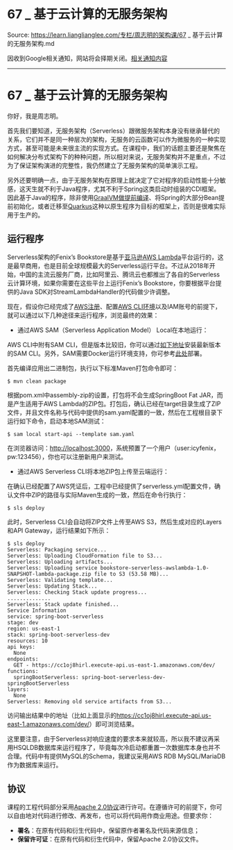 # 67 _ 基于云计算的无服务架构 

Source: https://learn.lianglianglee.com/专栏/周志明的架构课/67 _ 基于云计算的无服务架构.md

因收到Google相关通知，网站将会择期关闭。[相关通知内容](https://lumendatabase.org/notices/44265620)

---

# 67 \_ 基于云计算的无服务架构

你好，我是周志明。

首先我们要知道，无服务架构（Serverless）跟微服务架构本身没有继承替代的关系，它们并不是同一种层次的架构，无服务的云函数可以作为微服务的一种实现方式，甚至可能是未来很主流的实现方式。在课程中，我们的话题主要还是聚焦在如何解决分布式架构下的种种问题，所以相对来说，无服务架构并不是重点，不过为了保证架构演进的完整性，我仍然建立了无服务架构的简单演示工程。

另外还要明确一点，由于无服务架构在原理上就决定了它对程序的启动性能十分敏感，这天生就不利于Java程序，尤其不利于Spring这类启动时组装的CDI框架。因此基于Java的程序，除非使用[GraalVM做提前编译](https://icyfenix.cn/tricks/2020/graalvm/substratevm.html)、将Spring的大部分Bean提前初始化，或者迁移至[Quarkus](https://quarkus.io/)这种以原生程序为目标的框架上，否则是很难实际用于生产的。

## 运行程序

Serverless架构的Fenix’s Bookstore是基于[亚马逊AWS Lambda](https://amazonaws-china.com/cn/lambda/)平台运行的，这是最早商用，也是目前全球规模最大的Serverless运行平台。不过从2018年开始，中国的主流云服务厂商，比如阿里云、腾讯云也都推出了各自的Serverless云计算环境，如果你需要在这些平台上运行Fenix’s Bookstore，你要根据平台提供的Java SDK对StreamLambdaHandler的代码做少许调整。

现在，假设你已经完成了[AWS注册](https://aws.amazon.com/premiumsupport/knowledge-center/create-and-activate-aws-account/)、配置[AWS CLI环境](https://amazonaws-china.com/cn/cli/)以及IAM账号的前提下，就可以通过以下几种途径来运行程序，浏览最终的效果：

* 通过AWS SAM（Serverless Application Model） Local在本地运行：

AWS CLI中附有SAM CLI，但是版本比较旧，你可以通过[如下地址](https://docs.aws.amazon.com/serverless-application-model/latest/developerguide/serverless-sam-cli-install.html)安装最新版本的SAM CLI。另外，SAM需要Docker运行环境支持，你可参考[此处](https://icyfenix.cn/appendix/deployment-env-setup/setup-docker.html)部署。

首先编译应用出二进制包，执行以下标准Maven打包命令即可：

```
$ mvn clean package

```

根据pom.xml中assembly-zip的设置，打包将不会生成SpringBoot Fat JAR，而是产生适用于AWS Lambda的ZIP包。打包后，确认已经在target目录生成了ZIP文件，并且文件名称与代码中提供的sam.yaml配置的一致，然后在工程根目录下运行如下命令，启动本地SAM测试：

```
$ sam local start-api --template sam.yaml

```

在浏览器访问：[http://localhost:3000](http://localhost:3000/)，系统预置了一个用户（user:icyfenix，pw:123456），你也可以注册新用户来测试。

* 通过AWS Serverless CLI将本地ZIP包上传至云端运行：

在﻿确认已经配置了AWS凭证后，工程中已经提供了serverless.yml配置文件，确认文件中ZIP的路径与实际Maven生成的一致，然后在命令行执行：

```
$ sls deploy

```

此时，Serverless CLI会自动将ZIP文件上传至AWS S3，然后生成对应的Layers和API Gateway，运行结果如下所示：

```
$ sls deploy
Serverless: Packaging service...
Serverless: Uploading CloudFormation file to S3...
Serverless: Uploading artifacts...
Serverless: Uploading service bookstore-serverless-awslambda-1.0-SNAPSHOT-lambda-package.zip file to S3 (53.58 MB)...
Serverless: Validating template...
Serverless: Updating Stack...
Serverless: Checking Stack update progress...
..............
Serverless: Stack update finished...
Service Information
service: spring-boot-serverless
stage: dev
region: us-east-1
stack: spring-boot-serverless-dev
resources: 10
api keys:
  None
endpoints:
  GET - https://cc1oj8hirl.execute-api.us-east-1.amazonaws.com/dev/
functions:
  springBootServerless: spring-boot-serverless-dev-springBootServerless
layers:
  None
Serverless: Removing old service artifacts from S3...

```

访问输出结果中的地址（比如上面显示的<https://cc1oj8hirl.execute-api.us-east-1.amazonaws.com/dev/>）即可浏览结果。

这里要注意，由于Serverless对响应速度的要求本来就较高，所以我不建议再采用HSQLDB数据库来运行程序了，毕竟每次冷启动都重置一次数据库本身也并不合理。代码中有提供MySQL的Schema，我建议采用AWS RDB MySQL/MariaDB作为数据库来运行。

## 协议

课程的工程代码部分采用[Apache 2.0协议](https://www.apache.org/licenses/LICENSE-2.0)进行许可。在遵循许可的前提下，你可以自由地对代码进行修改、再发布，也可以将代码用作商业用途。但要求你：

* **署名**：在原有代码和衍生代码中，保留原作者署名及代码来源信息；
* **保留许可证**：在原有代码和衍生代码中，保留Apache 2.0协议文件。
